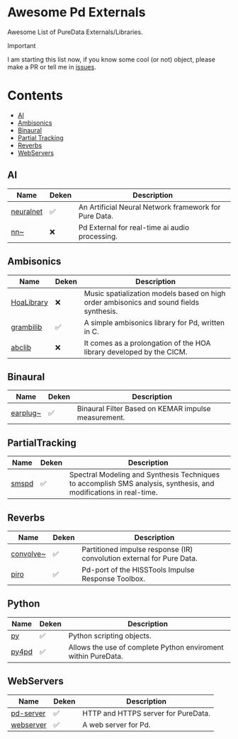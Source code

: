 # Awesome Pd Externals

Awesome List of PureData Externals/Libraries. 

> [!IMPORTANT]  
> I am starting this list now, if you know some cool (or not) object, please make a PR or tell me in [issues](https://github.com/charlesneimog/Awesome-Pd-Externals/issues/new).

# Contents

- [AI](#ai)
- [Ambisonics](#ambisonics)
- [Binaural](#binaural)
- [Partial Tracking](#partialtracking)
- [Reverbs](#reverbs)
- [WebServers](#webservers)


## AI

| Name  | Deken | Description |
|-------|-------|-------------|
| [neuralnet](https://github.com/alexdrymonitis/neuralnet) |✅️| An Artificial Neural Network framework for Pure Data. |
| [nn~](https://github.com/acids-ircam/nn_tilde) |❌| Pd External for real-time ai audio processing. |


## Ambisonics

| Name  | Deken | Description |
|-------|-------|-------------|
| [HoaLibrary](https://github.com/CICM/HoaLibrary-PD) |❌| Music spatialization models based on high order ambisonics and sound fields synthesis. |
| [grambilib](https://github.com/rickygraham/grambilib) |✅️| A simple ambisonics library for Pd, written in C. |
| [abclib](https://github.com/alainbonardi/abclib) |❌️| It comes as a prolongation of the HOA library developed by the CICM. |

## Binaural
| Name  | Deken | Description |
|-------|-------|-------------|
| [earplug~](https://github.com/pd-externals/earplug) |✅️| Binaural Filter Based on KEMAR impulse measurement. |


## PartialTracking

| Name  | Deken | Description |
|-------|-------|-------------|
| [smspd](https://github.com/charlesneimog/smspd) |✅️|Spectral Modeling and Synthesis Techniques to accomplish SMS analysis, synthesis, and modifications in real-time.|

## Reverbs

| Name  | Deken | Description |
|-------|-------|-------------|
| [convolve~](https://github.com/wbrent/convolve_tilde) |✅️|Partitioned impulse response (IR) convolution external for Pure Data.|
| [piro](https://github.com/d-i-s/piro) |✅️|Pd-port of the HISSTools Impulse Response Toolbox.|


## Python

| Name  | Deken | Description |
|-------|-------|-------------|
| [py](https://github.com/grrrr/py) |✅️|Python scripting objects.|
| [py4pd](https://github.com/charlesneimog/py4pd) |✅️|Allows the use of complete Python enviroment within PureData.|

## WebServers

| Name  | Deken | Description |
|-------|-------|-------------|
| [pd-server](https://github.com/charlesneimog/pd-server) |✅️|HTTP and HTTPS server for PureData.|
| [webserver](https://github.com/Lucarda/pd-webserver) |✅️| A web server for Pd.|

